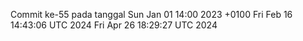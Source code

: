 Commit ke-55 pada tanggal Sun Jan 01 14:00 2023 +0100
Fri Feb 16 14:43:06 UTC 2024
Fri Apr 26 18:29:27 UTC 2024
